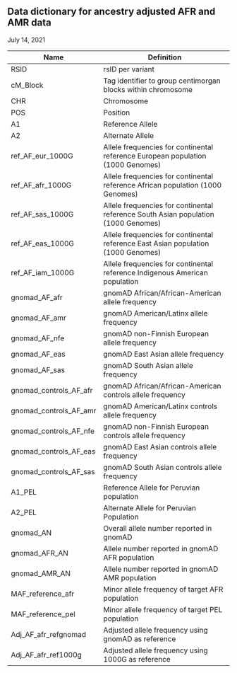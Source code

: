 ## Data dictionary for ancestry adjusted AFR and AMR data
July 14, 2021

| **Name** | **Definition** |
| --- | --- |
| RSID | rsID per variant |
| cM_Block | Tag identifier to group centimorgan blocks within chromosome |
| CHR | Chromosome |
| POS | Position |
| A1 | Reference Allele |
| A2 | Alternate Allele |
| ref_AF_eur_1000G | Allele frequencies for continental reference European population (1000 Genomes) |
| ref_AF_afr_1000G | Allele frequencies for continental reference African population (1000 Genomes) |
| ref_AF_sas_1000G | Allele frequencies for continental reference South Asian population (1000 Genomes) |
| ref_AF_eas_1000G | Allele frequencies for continental reference East Asian population (1000 Genomes) |
| ref_AF_iam_1000G | Allele frequencies for continental reference Indigenous American population |
| gnomad_AF_afr | gnomAD African/African-American allele frequency |
| gnomad_AF_amr | gnomAD American/Latinx allele frequency |
| gnomad_AF_nfe | gnomAD non-Finnish European allele frequency |
| gnomad_AF_eas | gnomAD East Asian allele frequency |
| gnomad_AF_sas | gnomAD South Asian allele frequency |
| gnomad_controls_AF_afr | gnomAD African/African-American controls allele frequency |
| gnomad_controls_AF_amr | gnomAD American/Latinx controls allele frequency |
| gnomad_controls_AF_nfe | gnomAD non-Finnish European controls allele frequency |
| gnomad_controls_AF_eas | gnomAD East Asian controls allele frequency |
| gnomad_controls_AF_sas | gnomAD South Asian controls allele frequency |
| A1_PEL | Reference Allele for Peruvian population |
| A2_PEL | Alternate Allele for Peruvian Population |
| gnomad_AN | Overall allele number reported in gnomAD |
| gnomad_AFR_AN | Allele number reported in gnomAD AFR population |
| gnomad_AMR_AN | Allele number reported in gnomAD AMR population |
| MAF_reference_afr | Minor allele frequency of target AFR population |
| MAF_reference_pel | Minor allele frequency of target PEL population |
| Adj_AF_afr_refgnomad | Adjusted allele frequency using gnomAD as reference |
| Adj_AF_afr_ref1000g | Adjusted allele frequency using 1000G as reference |

